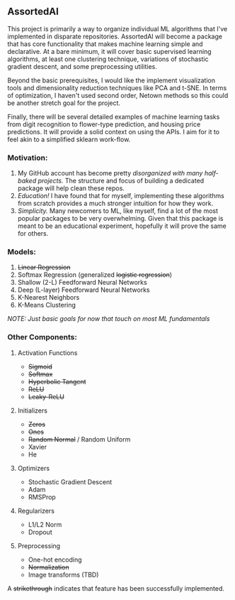 ## AssortedAI

This project is primarily a way to organize individual ML algorithms that I've implemented in disparate repositories. AssortedAI will become a package that has core functionality that makes machine learning simple and declarative. At a bare minimum, it will cover basic supervised learning algorithms, at least one clustering technique, variations of stochastic gradient descent, and some preprocessing utilities.

Beyond the basic prerequisites, I would like the implement visualization tools and dimensionality reduction techniques like PCA and t-SNE. In terms of optimization, I haven't used second order, Netown methods so this could be another stretch goal for the project.

Finally, there will be several detailed examples of machine learning tasks from digit recognition to flower-type prediction, and housing price predictions. It will provide a solid context on using the APIs. I aim for it to feel akin to a simplified sklearn work-flow.

### Motivation:

1. My GitHub account has become pretty *disorganized with many half-baked projects.* The structure and focus of building a dedicated package will help clean these repos.
2. *Education!* I have found that for myself, implementing these algorithms from scratch provides a much stronger intuition for how they work.
3. *Simplicity.* Many newcomers to ML, like myself, find a lot of the most popular packages to be very overwhelming. Given that this package is meant to be an educational experiment, hopefully it will prove the same for others.

### Models:

1. ~~Linear Regression~~
2. Softmax Regression (generalized ~~logistic regression~~)
3. Shallow (2-L) Feedforward Neural Networks
4. Deep (L-layer) Feedforward Neural Networks
5. K-Nearest Neighbors
6. K-Means Clustering

*NOTE: Just basic goals for now that touch on most ML fundamentals*

### Other Components:

1. Activation Functions
    * ~~Sigmoid~~
    * ~~Softmax~~
    * ~~Hyperbolic Tangent~~
    * ~~ReLU~~
    * ~~Leaky-ReLU~~

2. Initializers
	* ~~Zeros~~
	* ~~Ones~~
	* ~~Random Normal~~ / Random Uniform
	* Xavier
	* He
3. Optimizers
    * Stochastic Gradient Descent
    * Adam
    * RMSProp
4. Regularizers
	* L1/L2 Norm
	* Dropout
5. Preprocessing
    * One-hot encoding
    * ~~Normalization~~
    * Image transforms (TBD)

A ~~strikethrough~~ indicates that feature has been successfully implemented.
